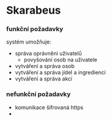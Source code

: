 # Skarabeus
### funkční požadavky
systém umožňuje:
 - správa oprávnění uživatelů
    - povyšování osob na uživatele
 - vytváření a správa osob
 - vytváření a správa jídel a ingrediencí
 - vytváření a správa akcí 
### nefunkční požadavky
 - komunikace šifrovaná https
 - 
